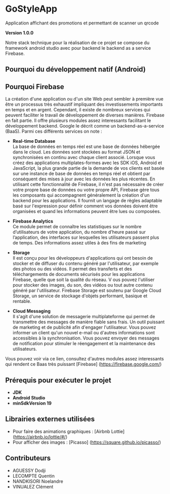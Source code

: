 # GoStyleApp
 Application affichant des promotions et permettant de scanner un qrcode

**Version 1.0.0**

Notre stack technique pour la réalisation de ce projet se compose du framework android studio avec pour backend
le backend as a service Firebase.

## Pourquoi du développement natif (Android)




## Pourquoi Firebase 
La création d'une application ou d'un site Web peut sembler à première vue être un processus 
très exhaustif impliquant des investissements importants en temps et en argent. 
Cependant, il existe de nombreux services qui peuvent faciliter le travail de développement 
de diverses manières. Firebase en fait partie. Il offre plusieurs modules assez interessants facilitant
le développement backend. Google le décrit comme un  backend-as-a-service (BaaS). Parmi ces différents services on note :

 - **Real-time Database** <br/>
La base de données en temps réel est une base de données hébergée dans le cloud. Les données sont stockées au format JSON et synchronisées en continu avec chaque client associé. 
Lorsque vous créez des applications multiplates-formes avec les SDK iOS, Android et JavaScript, la plus grande partie de la demande de vos clients est basée sur une instance de base de données en temps réel et obtient par conséquent des mises à jour avec les données les plus récentes. 
En utilisant cette fonctionnalité de Firebase, il n'est pas nécessaire de créer votre propre base de données ou votre propre API, Firebase gère tous les composants qui accompagnent généralement la création d'un backend pour les applications. Il fournit un langage de règles adaptable basé sur l'expression pour définir comment vos données doivent être organisées et quand les informations peuvent être lues ou composées.
 - **Firebase Analytics** <br/>
Ce module permet de connaître les statistiques sur le nombre d’utilisateurs de votre application, 
du nombre d’heure passé sur l’application, des interfaces sur lesquelles les utilisateurs
passent plus de temps. Des informations assez utiles à des fins de marketing

- **Storage** <br/>
Il est conçu pour les développeurs d'applications qui ont besoin de stocker et de diffuser du contenu
 généré par l'utilisateur, par exemple des photos ou des vidéos. 
 Il permet des transferts et des téléchargements de documents sécurisés pour les applications Firebase,
  quelle que soit la qualité du réseau. V
  ous pouvez l'utiliser pour stocker des images, du son, des vidéos ou tout autre contenu généré 
  par l'utilisateur. Firebase Storage est soutenu par Google Cloud Storage, 
  un service de stockage d'objets performant, basique et rentable.
  
- **Cloud Messaging** <br/>
Il s'agit d'une solution de messagerie multiplateforme qui permet de transmettre des messages de 
manière fiable sans frais. Un outil puissant de marketing et de publicité afin d'engager l'utilisateur.
 Vous pouvez informer un client qu'un nouvel e-mail ou d'autres informations sont accessibles à la synchronisation. 
 Vous pouvez envoyer des messages de notification pour stimuler le réengagement et la maintenance des utilisateurs.

Vous pouvez voir via ce lien, consultez d'autres modules assez interessants qui rendent ce Baas très puissant [Firebase] (https://firebase.google.com/)
## Prérequis pour exécuter le projet 
 - **JDK**
 - **Android Studio**
 - **minSdkVersion 19** 


## Librairies externes utilisées 
- Pour faire des animations graphiques : [Airbnb Lottie] (https://airbnb.io/lottie/#/)
- Pour afficher des images  : [Picasso] (https://square.github.io/picasso/)



## Contributeurs
- AGUESSY Dodji 
- LECOMPTE Quentin
- NANDKISORI Noelandre
- VINUALEZ Clément